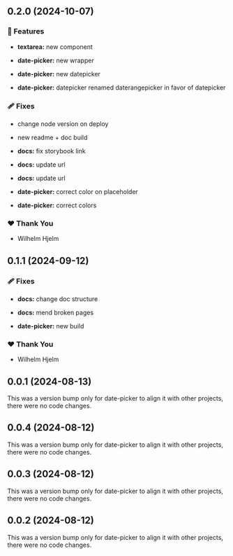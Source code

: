 ## 0.2.0 (2024-10-07)


### 🚀 Features

- **textarea:** new component

- **date-picker:** new wrapper

- **date-picker:** new datepicker

- **date-picker:** datepicker renamed daterangepicker in favor of datepicker


### 🩹 Fixes

- change node version on deploy

- new readme + doc build

- **docs:** fix storybook link

- **docs:** update url

- **docs:** update url

- **date-picker:** correct color on placeholder

- **date-picker:** correct colors


### ❤️  Thank You

- Wilhelm Hjelm

## 0.1.1 (2024-09-12)


### 🩹 Fixes

- **docs:** change doc structure

- **docs:** mend broken pages

- **date-picker:** new build


### ❤️  Thank You

- Wilhelm Hjelm

## 0.0.1 (2024-08-13)

This was a version bump only for date-picker to align it with other projects, there were no code changes.

## 0.0.4 (2024-08-12)

This was a version bump only for date-picker to align it with other projects, there were no code changes.

## 0.0.3 (2024-08-12)

This was a version bump only for date-picker to align it with other projects, there were no code changes.

## 0.0.2 (2024-08-12)

This was a version bump only for date-picker to align it with other projects, there were no code changes.